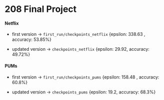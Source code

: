 # 208 Final Project

#### Netflix

- first version -> `first_run/checkpoints_netflix` {epsilon: 338.63 , accuracy: 53.85%}

- updated version -> `checkpoints_netflix` {epsilon: 29.92, accuracy: 49.72%}

#### PUMs

- first version -> `first_run/checkpoints_pums` {epsilon: 158.48 , accuracy: 60.8%}

- updated version -> `checkpoints_pums` {epsilon: 19.2, accuracy: 68.3%}
